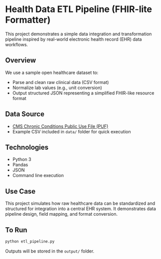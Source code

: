 # Health Data ETL Pipeline (FHIR-lite Formatter)

This project demonstrates a simple data integration and transformation pipeline inspired by real-world electronic health record (EHR) data workflows.

## Overview

We use a sample open healthcare dataset to:
- Parse and clean raw clinical data (CSV format)
- Normalize lab values (e.g., unit conversion)
- Output structured JSON representing a simplified FHIR-like resource format

## Data Source

- [CMS Chronic Conditions Public Use File (PUF)](https://data.cms.gov/)
- Example CSV included in `data/` folder for quick execution

## Technologies

- Python 3
- Pandas
- JSON
- Command line execution

## Use Case

This project simulates how raw healthcare data can be standardized and structured for integration into a central EHR system. It demonstrates data pipeline design, field mapping, and format conversion.

## To Run

```bash
python etl_pipeline.py
```

Outputs will be stored in the `output/` folder.
